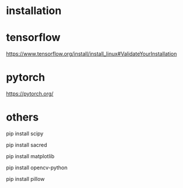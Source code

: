 # installation

# tensorflow
https://www.tensorflow.org/install/install_linux#ValidateYourInstallation

# pytorch 
https://pytorch.org/

# others
pip install scipy

pip install sacred

pip install matplotlib

pip install opencv-python

pip install pillow
